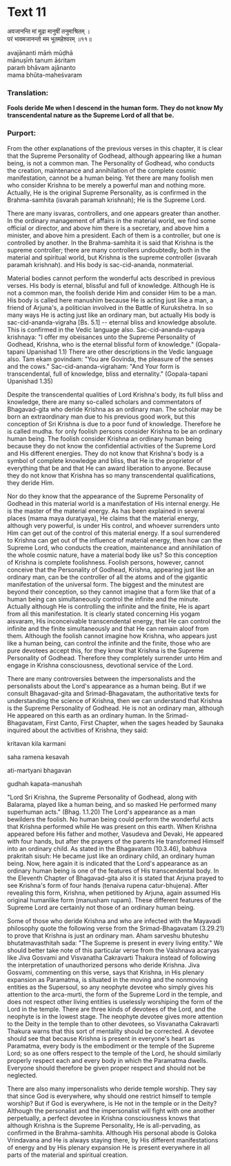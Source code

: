 # Text 11

अवजानन्ति मां मूढा मानुषीं तनुमाश्रितम् ।  
परं भावमजानन्तो मम भूतमहेश्वरम् ॥११॥

avajānanti māḿ mūḍhā  
mānuṣīḿ tanum āśritam  
paraḿ bhāvam ajānanto  
mama bhūta-maheśvaram



### Translation:

**Fools deride Me when I descend in the human form. They do not know My transcendental nature as the Supreme Lord of all that be.**

### Purport:

From the other explanations of the previous verses in this chapter, it is clear that the Supreme Personality of Godhead, although appearing like a human being, is not a common man. The Personality of Godhead, who conducts the creation, maintenance and annihilation of the complete cosmic manifestation, cannot be a human being. Yet there are many foolish men who consider Krishna to be merely a powerful man and nothing more. Actually, He is the original Supreme Personality, as is confirmed in the Brahma-samhita (isvarah paramah krishnah); He is the Supreme Lord.

There are many isvaras, controllers, and one appears greater than another. In the ordinary management of affairs in the material world, we find some official or director, and above him there is a secretary, and above him a minister, and above him a president. Each of them is a controller, but one is controlled by another. In the Brahma-samhita it is said that Krishna is the supreme controller; there are many controllers undoubtedly, both in the material and spiritual world, but Krishna is the supreme controller (isvarah paramah krishnah). and His body is sac-cid-ananda, nonmaterial.

Material bodies cannot perform the wonderful acts described in previous verses. His body is eternal, blissful and full of knowledge. Although He is not a common man, the foolish deride Him and consider Him to be a man. His body is called here manushim because He is acting just like a man, a friend of Arjuna's, a politician involved in the Battle of Kurukshetra. In so many ways He is acting just like an ordinary man, but actually His body is sac-cid-ananda-vigraha [Bs. 5.1] -- eternal bliss and knowledge absolute. This is confirmed in the Vedic language also. Sac-cid-ananda-rupaya krishnaya: "I offer my obeisances unto the Supreme Personality of Godhead, Krishna, who is the eternal blissful form of knowledge." (Gopala-tapani Upanishad 1.1) There are other descriptions in the Vedic language also. Tam ekam govindam: "You are Govinda, the pleasure of the senses and the cows." Sac-cid-ananda-vigraham: "And Your form is transcendental, full of knowledge, bliss and eternality." (Gopala-tapani Upanishad 1.35)

Despite the transcendental qualities of Lord Krishna's body, its full bliss and knowledge, there are many so-called scholars and commentators of Bhagavad-gita who deride Krishna as an ordinary man. The scholar may be born an extraordinary man due to his previous good work, but this conception of Sri Krishna is due to a poor fund of knowledge. Therefore he is called mudha. for only foolish persons consider Krishna to be an ordinary human being. The foolish consider Krishna an ordinary human being because they do not know the confidential activities of the Supreme Lord and His different energies. They do not know that Krishna's body is a symbol of complete knowledge and bliss, that He is the proprietor of everything that be and that He can award liberation to anyone. Because they do not know that Krishna has so many transcendental qualifications, they deride Him.

Nor do they know that the appearance of the Supreme Personality of Godhead in this material world is a manifestation of His internal energy. He is the master of the material energy. As has been explained in several places (mama maya duratyaya), He claims that the material energy, although very powerful, is under His control, and whoever surrenders unto Him can get out of the control of this material energy. If a soul surrendered to Krishna can get out of the influence of material energy, then how can the Supreme Lord, who conducts the creation, maintenance and annihilation of the whole cosmic nature, have a material body like us? So this conception of Krishna is complete foolishness. Foolish persons, however, cannot conceive that the Personality of Godhead, Krishna, appearing just like an ordinary man, can be the controller of all the atoms and of the gigantic manifestation of the universal form. The biggest and the minutest are beyond their conception, so they cannot imagine that a form like that of a human being can simultaneously control the infinite and the minute. Actually although He is controlling the infinite and the finite, He is apart from all this manifestation. It is clearly stated concerning His yogam aisvaram, His inconceivable transcendental energy, that He can control the infinite and the finite simultaneously and that He can remain aloof from them. Although the foolish cannot imagine how Krishna, who appears just like a human being, can control the infinite and the finite, those who are pure devotees accept this, for they know that Krishna is the Supreme Personality of Godhead. Therefore they completely surrender unto Him and engage in Krishna consciousness, devotional service of the Lord.

There are many controversies between the impersonalists and the personalists about the Lord's appearance as a human being. But if we consult Bhagavad-gita and Srimad-Bhagavatam, the authoritative texts for understanding the science of Krishna, then we can understand that Krishna is the Supreme Personality of Godhead. He is not an ordinary man, although He appeared on this earth as an ordinary human. In the Srimad-Bhagavatam, First Canto, First Chapter, when the sages headed by Saunaka inquired about the activities of Krishna, they said:

kritavan kila karmani

saha ramena kesavah

ati-martyani bhagavan

gudhah kapata-manushah

"Lord Sri Krishna, the Supreme Personality of Godhead, along with Balarama, played like a human being, and so masked He performed many superhuman acts." (Bhag. 1.1.20) The Lord's appearance as a man bewilders the foolish. No human being could perform the wonderful acts that Krishna performed while He was present on this earth. When Krishna appeared before His father and mother, Vasudeva and Devaki, He appeared with four hands, but after the prayers of the parents He transformed Himself into an ordinary child. As stated in the Bhagavatam (10.3.46), babhuva prakritah sisuh: He became just like an ordinary child, an ordinary human being. Now, here again it is indicated that the Lord's appearance as an ordinary human being is one of the features of His transcendental body. In the Eleventh Chapter of Bhagavad-gita also it is stated that Arjuna prayed to see Krishna's form of four hands (tenaiva rupena catur-bhujena). After revealing this form, Krishna, when petitioned by Arjuna, again assumed His original humanlike form (manusham rupam). These different features of the Supreme Lord are certainly not those of an ordinary human being.

Some of those who deride Krishna and who are infected with the Mayavadi philosophy quote the following verse from the Srimad-Bhagavatam (3.29.21) to prove that Krishna is just an ordinary man. Aham sarveshu bhuteshu bhutatmavasthitah sada: "The Supreme is present in every living entity." We should better take note of this particular verse from the Vaishnava acaryas like Jiva Gosvami and Visvanatha Cakravarti Thakura instead of following the interpretation of unauthorized persons who deride Krishna. Jiva Gosvami, commenting on this verse, says that Krishna, in His plenary expansion as Paramatma, is situated in the moving and the nonmoving entities as the Supersoul, so any neophyte devotee who simply gives his attention to the arca-murti, the form of the Supreme Lord in the temple, and does not respect other living entities is uselessly worshiping the form of the Lord in the temple. There are three kinds of devotees of the Lord, and the neophyte is in the lowest stage. The neophyte devotee gives more attention to the Deity in the temple than to other devotees, so Visvanatha Cakravarti Thakura warns that this sort of mentality should be corrected. A devotee should see that because Krishna is present in everyone's heart as Paramatma, every body is the embodiment or the temple of the Supreme Lord; so as one offers respect to the temple of the Lord, he should similarly properly respect each and every body in which the Paramatma dwells. Everyone should therefore be given proper respect and should not be neglected.

There are also many impersonalists who deride temple worship. They say that since God is everywhere, why should one restrict himself to temple worship? But if God is everywhere, is He not in the temple or in the Deity? Although the personalist and the impersonalist will fight with one another perpetually, a perfect devotee in Krishna consciousness knows that although Krishna is the Supreme Personality, He is all-pervading, as confirmed in the Brahma-samhita. Although His personal abode is Goloka Vrindavana and He is always staying there, by His different manifestations of energy and by His plenary expansion He is present everywhere in all parts of the material and spiritual creation.